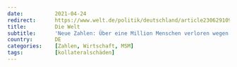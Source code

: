 ```yaml
---
date:          2021-04-24
redirect:      https://www.welt.de/politik/deutschland/article230629109/Neue-Zahlen-Ueber-eine-Million-Menschen-verloren-wegen-Corona-den-Job.html
title:         Die Welt
subtitle:      'Neue Zahlen: Über eine Million Menschen verloren wegen Corona den Job'
country:       DE
categories:    [Zahlen, Wirtschaft, MSM]
tags:          [kollateralschäden]
---
```

